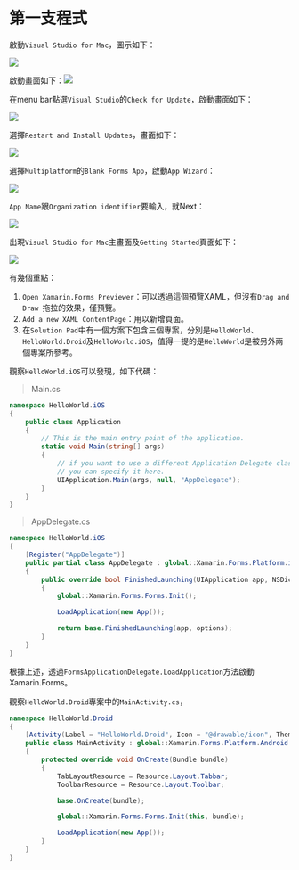 # 第一支程式

啟動``Visual Studio for Mac``，圖示如下：

![](https://msdnshared.blob.core.windows.net/media/2017/03/vs-for-mac-logo-caption2.png)

啟動畫面如下：![](/images/Day3/01.jpg)

在menu bar點選``Visual Studio``的``Check for Update``，啟動畫面如下：

![](/images/Day3/02.jpg)

選擇``Restart and Install Updates``，畫面如下：

![](/images/Day3/03.jpg)

選擇``Multiplatform``的``Blank Forms App``，啟動``App Wizard``：

![](/images/Day3/04.jpg)

``App Name``跟``Organization identifier``要輸入，就Next：

![](/images/Day3/05.jpg)

出現``Visual Studio for Mac``主畫面及``Getting Started``頁面如下：

![](/images/Day3/06.jpg)

有幾個重點：

1. ``Open Xamarin.Forms Previewer``：可以透過這個預覽XAML，但沒有``Drag and Draw ``拖拉的效果，僅預覽。
2. ``Add a new XAML ContentPage``：用以新增頁面。
3. 在``Solution Pad``中有一個方案下包含三個專案，分別是``HelloWorld``、``HelloWorld.Droid``及``HelloWorld.iOS``，值得一提的是``HelloWorld``是被另外兩個專案所參考。

觀察``HelloWorld.iOS``可以發現，如下代碼：


> Main.cs

```cs
namespace HelloWorld.iOS
{
	public class Application
	{
		// This is the main entry point of the application.
		static void Main(string[] args)
		{
			// if you want to use a different Application Delegate class from "AppDelegate"
			// you can specify it here.
			UIApplication.Main(args, null, "AppDelegate");
		}
	}
}
```

> AppDelegate.cs

```cs
namespace HelloWorld.iOS
{
	[Register("AppDelegate")]
	public partial class AppDelegate : global::Xamarin.Forms.Platform.iOS.FormsApplicationDelegate
	{
		public override bool FinishedLaunching(UIApplication app, NSDictionary options)
		{
			global::Xamarin.Forms.Forms.Init();

			LoadApplication(new App());

			return base.FinishedLaunching(app, options);
		}
	}
}
```

根據上述，透過``FormsApplicationDelegate.LoadApplication``方法啟動Xamarin.Forms。

觀察``HelloWorld.Droid``專案中的``MainActivity.cs``，

```cs
namespace HelloWorld.Droid
{
	[Activity(Label = "HelloWorld.Droid", Icon = "@drawable/icon", Theme = "@style/MyTheme", MainLauncher = true, ConfigurationChanges = ConfigChanges.ScreenSize | ConfigChanges.Orientation)]
	public class MainActivity : global::Xamarin.Forms.Platform.Android.FormsAppCompatActivity
	{
		protected override void OnCreate(Bundle bundle)
		{
			TabLayoutResource = Resource.Layout.Tabbar;
			ToolbarResource = Resource.Layout.Toolbar;

			base.OnCreate(bundle);

			global::Xamarin.Forms.Forms.Init(this, bundle);

			LoadApplication(new App());
		}
	}
}
```



